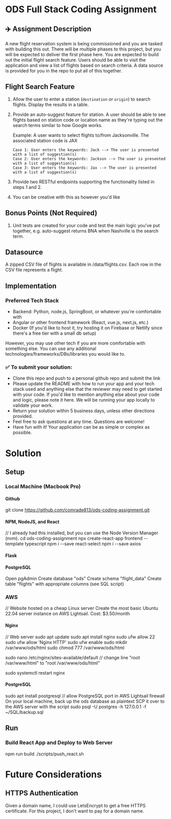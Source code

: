 # ODS Full Stack Coding Assignment

## ✈️ Assignment Description
A new flight reservation system is being commissioned and you are tasked with building this out. There will be multiple phases to this project, but you will be expected to deliver the first phase here. You are expected to build out the initial flight search feature. Users should be able to visit the application and view a list of flights based on search criteria. A data source is provided for you in the repo to put all of this together.

## Flight Search Feature

1. Allow the user to enter a station (`destination` or `origin`) to search flights. Display the results in a table.

2. Provide an auto-suggest feature for station. A user should be able to see flights based on station code or location name as they're typing out the search terms similar to how Google works.

   Example: A user wants to select flights to/from Jacksonville. The associated station code is JAX
   
       Case 1: User enters the keywords: Jack --> The user is presented with a list of suggestion(s)
       Case 2: User enters the keywords: Jackson --> The user is presented with a list of suggestion(s)
       Case 3: User enters the keywords: Jax --> The user is presented with a list of suggestion(s)
   
3. Provide two RESTful endpoints supporting the functionality listed in steps 1 and 2.

4. You can be creative with this as however you'd like

## Bonus Points (Not Required)
1. Unit tests are created for your code and test the main logic you've put together, e.g. auto-suggest returns BNA when Nashville is the search term.

## Datasource
A zipped CSV file of flights is available in /data/flights.csv. Each row in the CSV file represents a flight.

## Implementation

### Preferred Tech Stack
* Backend: Python, node.js, SpringBoot, or whatever you're comfortable with
* Angular or other frontend framework (React, vue.js, next.js, etc.)
* Docker (If you'd like to host it, try hosting it on Firebase or Netlify since there's a free tier with a small db setup)

However, you may use other tech if you are more comfortable with something else. You can use any additional technologies/frameworks/DBs/libraries you would like to.

### ✅ To submit your solution:
* Clone this repo and push to a personal github repo and submit the link
* Please update the README with how to run your app and your tech stack used and anything else that the reviewer may need to get started with your code. If you'd like to mention anything else about your code and logic, please note it here. We will be running your app locally to validate your work.
* Return your solution within 5 business days, unless other directions provided.
* Feel free to ask questions at any time. Questions are welcome!
* Have fun with it! Your application can be as simple or complex as possible.

# Solution

## Setup

### Local Machine (Macbook Pro)

#### Github
git clone https://github.com/comrade813/ods-coding-assignment.git

#### NPM, NodeJS, and React
// I already had this installed, but you can use the Node Version Manager (nvm).
cd ods-coding-assignment
npx create-react-app frontend --template typescript
npm i --save react-select
npm i --save axios

#### Flask

#### PostgreSQL
Open pgAdmin
Create database "ods"
Create schema "flight_data"
Create table "flights" with appropriate columns (see SQL script)

### AWS
// Website hosted on a cheap Linux server
Create the most basic Ubuntu 22.04 server instance on AWS Lightsail.
Cost: $3.50/month

#### Nginx
// Web server
sudo apt update
sudo apt install nginx
sudo ufw allow 22
sudo ufw allow 'Nginx HTTP'
sudo ufw enable
sudo mkdir /var/www/ods/html
sudo chmod 777 /var/www/ods/html

sudo nano /etc/nginx/sites-available/default
// change line "root /var/www/html" to "root /var/www/ods/html"

sudo systemctl restart nginx

#### PostgreSQL
sudo apt install postgresql
// allow PostgreSQL port in AWS Lightsail firewall
On your local machine, back up the ods database as plaintext
SCP it over to the AWS server with the script
sudo psql -U postgres -h 127.0.0.1 -f ~/SQL/backup.sql

## Run

### Build React App and Deploy to Web Server
npm run build
./scripts/push_react.sh

# Future Considerations

## HTTPS Authentication
Given a domain name, I could use LetsEncrypt to get a free HTTPS certificate.
For this project, I don't want to pay for a domain name.
